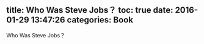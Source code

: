 title: Who Was Steve Jobs？
toc: true
date: 2016-01-29 13:47:26
categories: Book
---

Who Was Steve Jobs？